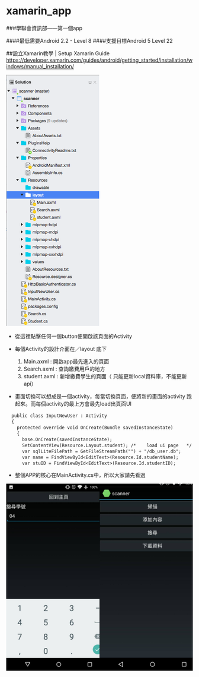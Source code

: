 # xamarin_app

###學聯會資訊部——第一個app

####最低需要Android 2.2 - Level 8
####支援目標Android 5 Level 22

##設立Xamarin教學 | Setup Xamarin Guide
https://developer.xamarin.com/guides/android/getting_started/installation/windows/manual_installation/

![Alt text](/readme_images/directory.png?raw=true "File directory")


  * 從這裡點擊任何一個button便開啟該頁面的Activity
  * 每個Activity的設計介面在／layout 底下
    1. Main.axml : 開啟app最先進入的頁面
    2. Search.axml : 查詢繳費用戶的地方
    3. student.axml : 新增繳費學生的頁面（ 只能更新local資料庫，不能更新api）

  * 畫面切換可以想成是一個activity，每當切換頁面，便將新的畫面的activity 跑起來。而每個activity的最上方會最先load出頁面UI
```
  public class InputNewUser : Activity
  {
    protected override void OnCreate(Bundle savedInstanceState)
    {
      base.OnCreate(savedInstanceState);
      SetContentView(Resource.Layout.student); /*    load ui page   */
      var sqlLiteFilePath = GetFileStreamPath("") + "/db_user.db";
      var name = FindViewById<EditText>(Resource.Id.studentName);
      var stuID = FindViewById<EditText>(Resource.Id.studentID);
```
  * 整個APP的核心在MainActivity.cs中，所以大家請先看過

  ![Alt text](/readme_images/app_ui.jpg?raw=true "App UI")
